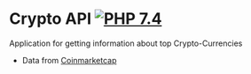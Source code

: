 # Crypto API [![PHP 7.4](https://img.shields.io/badge/PHP-7.4-grey?labelColor=777BB4)](https://www.php.net/)

Application for getting information about top Crypto-Currencies

- Data from  [Coinmarketcap](https://coinmarketcap.com/api/)







